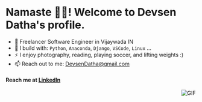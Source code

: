 # Namaste 🙏🏻! Welcome to Devsen Datha's profile.

- 🏢 Freelancer Software Engineer  in Vijaywada IN
- 🧰 I build with: `Python`, `Anaconda`, `Django`, `VSCode`, `Linux` ...
- ⚡ I enjoy photography, reading, playing soccer, and lifting weights :)
- 📫 Reach out to me: DevsenDatha@gmail.com

#### Reach me at [LinkedIn](www.linkedin.com/in/devsendatha/)

<img align="right" alt="GIF" src="https://media.giphy.com/media/836HiJc7pgzy8iNXCn/giphy.gif" />
   
